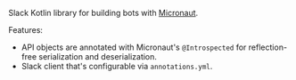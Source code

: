 Slack Kotlin library for building bots with [Micronaut](https://micronaut.io/).

Features:
* API objects are annotated with Micronaut's `@Introspected` for reflection-free serialization and deserialization.
* Slack client that's configurable via `annotations.yml`.